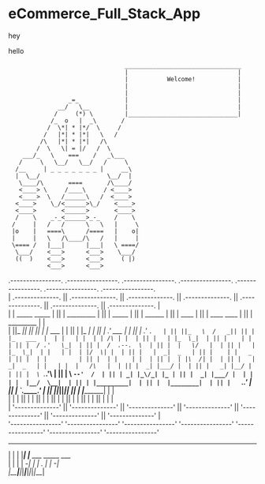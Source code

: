 # eCommerce_Full_Stack_App

hey

hello

                                     _________________________________ 
                                     |                               |
                                     |           Welcome!            |
                                     |                               |
                                     |                               |
                     _=_             |                               |
                  __/   \__          |                               |
                 /     (*) \         |_______________________________|                   
                /_  o   |  _\       /                     
               /  \*| * |*/  \     /                       
              /   |*| * |*|   \   /                       
             /\   |*| * |*|   /\                          
            /  \   \| = |/   /  \                         
        ___/_   \    ===    /   _\___
       /     \   \__/   \__/   /     \
      /__     | _ _ _ _ _ _ _ |     __\
      |  \__/                   \__/  |
       \____/\       ====       /\____/
       <____> \     /____\     / <____>
       <____>  \   /______\   /  <____>
      <____>    \_/<______>\_/    <____>
      <____>       <______>       <____>
      /    \    _-_<______>_-_    /    \
     /     |   /   /      \   \   |     \
     |o    |   ====\      /====   |    o|
     |     |   \   /\____/\   /   |     |
     \==== /   |___|      |___|   \ ====/
      \___/    <___>      <___>    \___/
      ((  )    <___>      <___>     ( |)
               <___>      <___>                                                       



 .----------------.  .----------------.  .----------------.  .----------------.  .----------------.  .----------------.  .----------------.   
| .--------------. || .--------------. || .--------------. || .--------------. || .--------------. || .--------------. || .--------------. |  
| | _____  _____ | || |  _________   | || |   _____      | || |     ______   | || |     ____     | || | ____    ____ | || |  _________   | |  
| ||_   _||_   _|| || | |_   ___  |  | || |  |_   _|     | || |   .' ___  |  | || |   .'    `.   | || ||_   \  /   _|| || | |_   ___  |  | |  
| |  | | /\ | |  | || |   | |_  \_|  | || |    | |       | || |  / .'   \_|  | || |  /  .--.  \  | || |  |   \/   |  | || |   | |_  \_|  | |  
| |  | |/  \| |  | || |   |  _|  _   | || |    | |   _   | || |  | |         | || |  | |    | |  | || |  | |\  /| |  | || |   |  _|  _   | |  
| |  |   /\   |  | || |  _| |___/ |  | || |   _| |__/ |  | || |  \ `.___.'\  | || |  \  `--'  /  | || | _| |_\/_| |_ | || |  _| |___/ |  | |  
| |  |__/  \__|  | || | |_________|  | || |  |________|  | || |   `._____.'  | || |   `.____.'   | || ||_____||_____|| || | |_________|  | |  
| |              | || |              | || |              | || |              | || |              | || |              | || |              | |  
| '--------------' || '--------------' || '--------------' || '--------------' || '--------------' || '--------------' || '--------------' |  
 '----------------'  '----------------'  '----------------'  '----------------'  '----------------'  '----------------'  '----------------'   



                                 
 _ _ _     _                     
| | | |___| |___ ___ _____ ___   
| | | | -_| |  _| . |     | -_|  
|_____|___|_|___|___|_|_|_|___|  
                                 
